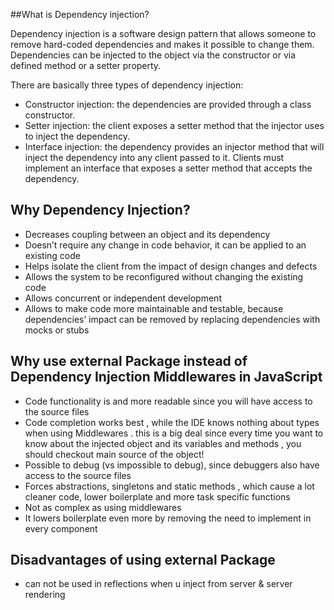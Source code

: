 ##What is Dependency injection?

Dependency injection is a software design pattern that allows someone to remove hard-coded dependencies and makes it possible to change them. Dependencies can be injected to the object via the constructor or via defined method or a setter property.

There are basically three types of dependency injection:
- Constructor injection: the dependencies are provided through a class constructor.
- Setter injection: the client exposes a setter method that the injector uses to inject the dependency.
- Interface injection: the dependency provides an injector method that will inject the dependency into any client passed to it. Clients must implement an interface that exposes a setter method that accepts the dependency.

## Why Dependency Injection?

- Decreases coupling between an object and its dependency
- Doesn’t require any change in code behavior, it can be applied to an existing code
- Helps isolate the client from the impact of design changes and defects
- Allows the system to be reconfigured without changing the existing code
- Allows concurrent or independent development
- Allows to make code more maintainable and testable, because dependencies’ impact can be removed by replacing dependencies with mocks or stubs

## Why use external Package instead of Dependency Injection Middlewares in JavaScript
- Code functionality is and more readable since you will have access to the source files
- Code completion works best , while the IDE knows nothing about types when using Middlewares . this is a big deal since every time you want to know about the injected object and its variables and methods , you should checkout main source of the object!
- Possible to debug (vs impossible to debug), since debuggers also have access to the source files
- Forces abstractions, singletons and static methods , which cause a lot cleaner code, lower boilerplate and more task specific functions
- Not as complex as using middlewares
- It lowers boilerplate even more by removing the need to implement in every component


## Disadvantages of using external Package
- can not be used in reflections when u inject from server & server rendering